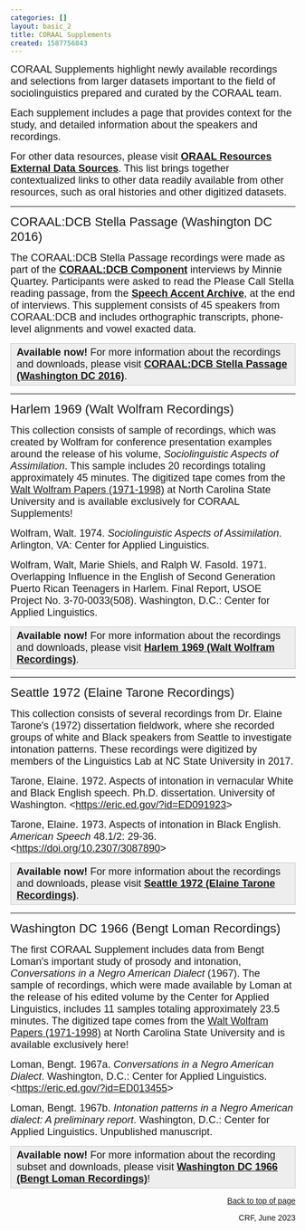 ```yaml
---
categories: []
layout: basic_2
title: CORAAL Supplements
created: 1587756843
---
```

<p><span style="font-family:Arial,Helvetica,sans-serif;"><span style="font-size:18px;">CORAAL Supplements highlight newly available recordings and selections from larger datasets important to the field of sociolinguistics prepared and curated by the CORAAL team.</span></span></p><p><span style="font-family:Arial,Helvetica,sans-serif;"><span style="font-size:18px;">Each supplement includes a page that provides context for the study, and detailed information about the speakers and recordings.</span></span></p><div class="field field-name-body field-type-text-with-summary field-label-hidden"><div class="field-items"><div class="field-item even" property="content:encoded"><p><span style="font-family:Arial,Helvetica,sans-serif;"><span style="font-size:18px;">For other data resources, please visit <strong><a href="https://oraal.uoregon.edu/resources/research/data">ORAAL Resources External Data Sources</a></strong>. This list brings together contextualized links to other data readily available from other resources, such as oral histories and other digitized datasets. </span></span></p><hr></div></div></div><p><a id="DCB-stella" name="DCB-stella"><span style="font-family:Trebuchet MS,Helvetica,sans-serif;"><span style="font-size:22px;">CORAAL:DCB Stella Passage (Washington DC 2016)</span></span></a></p><p><span style="font-family:Arial,Helvetica,sans-serif;"><span style="font-size:18px;">The CORAAL:DCB Stella Passage recordings were made as part of the <strong><a href="components#DCB">CORAAL:DCB Component</a></strong> interviews by Minnie Quartey. Participants were asked to read the Please Call Stella reading passage, from the <strong><a href="https://accent.gmu.edu/" target="_blank">Speech Accent Archive</a></strong>, at the end of interviews. This supplement consists of 45 speakers from CORAAL:DCB and includes orthographic transcripts, phone-level alignments and vowel exacted data.</span></span></p><div style="background:#eeeeee;border:1px solid #cccccc;padding:5px 10px;"><span style="font-family:Arial,Helvetica,sans-serif;"><span style="font-size:18px;"><strong>Available now!</strong> For more information about the recordings and downloads, please visit <strong><a href="/coraal/supplements/dcb-stella">CORAAL:DCB Stella Passage (Washington DC 2016)</a></strong>.</span></span></div><hr><p><a id="Harlem" name="Harlem"><span style="font-family:Trebuchet MS,Helvetica,sans-serif;"><span style="font-size:22px;">Harlem 1969 (Walt Wolfram Recordings)</span></span></a></p><p><span style="font-family:Arial,Helvetica,sans-serif;"><span style="font-size:18px;">This collection consists of sample of recordings, which was created by Wolfram for conference presentation examples around the release of his volume, <em>Sociolinguistic Aspects of Assimilation</em>. This sample includes 20 recordings totaling approximately 45 minutes.</span></span><span style="font-size:18px;"><span style="font-family:Arial,Helvetica,sans-serif;"> The digitized tape comes from the <a href="https://www.lib.ncsu.edu/findingaids/mc00354/contents" target="_blank">Walt Wolfram Papers (1971-1998)</a> at North Carolina State University and is available exclusively for CORAAL Supplements!</span></span></p><p><span style="font-family:Arial,Helvetica,sans-serif;"><span style="font-size:18px;">Wolfram, Walt. 1974. <em>Sociolinguistic Aspects of Assimilation</em>. Arlington, VA: Center for Applied Linguistics.</span></span></p><p><span style="font-family:Arial,Helvetica,sans-serif;"><span style="font-size:18px;">Wolfram, Walt, Marie Shiels, and Ralph W. Fasold. 1971. Overlapping Influence in the English of Second Generation Puerto Rican Teenagers in Harlem. Final Report, USOE Project No. 3-70-0033(508). </span></span><span style="font-family:Arial,Helvetica,sans-serif;"><span style="font-size:18px;">Washington, D.C.: Center for Applied Linguistics.</span></span></p><div style="background:#eeeeee;border:1px solid #cccccc;padding:5px 10px;"><span style="font-family:Arial,Helvetica,sans-serif;"><span style="font-size:18px;"><strong>Available now!</strong> For more information about the recordings and downloads, please visit <strong><a href="/coraal/supplements/harlem">Harlem 1969 (Walt Wolfram Recordings)</a></strong>.</span></span></div><hr><p><a name="Seattle"><span style="font-family:Trebuchet MS,Helvetica,sans-serif;"><span style="font-size:22px;">Seattle 1972 (Elaine Tarone Recordings)</span></span></a></p><p><span style="font-family:Arial,Helvetica,sans-serif;"><span style="font-size:18px;">This collection consists of several recordings from Dr. Elaine Tarone's (1972) dissertation fieldwork, where she recorded groups of white and Black speakers from Seattle to investigate intonation patterns. These recordings were digitized by members of the Linguistics Lab at NC State University in 2017.</span></span></p><p><span style="font-family:Arial,Helvetica,sans-serif;"><span style="font-size:18px;">Tarone, Elaine. 1972. Aspects of intonation in vernacular White and Black English speech. Ph.D. dissertation. University of Washington. &lt;<a href="http://eric.ed.gov/?id=ED091923" target="_blank">https://eric.ed.gov/?id=ED091923</a>&gt;</span></span></p><p><span style="font-family:Arial,Helvetica,sans-serif;"><span style="font-size:18px;">Tarone, Elaine. 1973. Aspects of intonation in Black English. <em>American Speech </em>48.1/2: 29-36. &lt;<a href="https://doi.org/10.2307/3087890" target="_blank">https://doi.org/10.2307/3087890</a>&gt;</span></span></p><div style="background:#eeeeee;border:1px solid #cccccc;padding:5px 10px;"><span style="font-family:Arial,Helvetica,sans-serif;"><span style="font-size:18px;"><strong>Available now!</strong> For more information about the recordings and downloads, please visit <strong><a href="/coraal/supplements/seattle">Seattle 1972 (Elaine Tarone Recordings)</a></strong>.</span></span></div><hr><p><a name="Loman"><span style="font-family:Trebuchet MS,Helvetica,sans-serif;"><span style="font-size:22px;">Washington DC 1966 (Bengt Loman Recordings)</span></span></a></p><p><span style="font-family:Arial,Helvetica,sans-serif;"><span style="font-size:18px;">The first CORAAL Supplement includes data from Bengt Loman's important study of prosody and intonation, <em>Conversations in a Negro American Dialect</em> (1967). The sample of recordings, which were made available by Loman at the release of his edited volume by the Center for Applied Linguistics, includes 11 samples totaling approximately 23.5 minutes.</span></span><span style="font-size:18px;"><span style="font-family:Arial,Helvetica,sans-serif;"> The digitized tape comes from the <a href="https://www.lib.ncsu.edu/findingaids/mc00354/contents" target="_blank">Walt Wolfram Papers (1971-1998)</a> at North Carolina State University and is available exclusively here!</span></span></p><p><span style="font-size:18px;"><span style="font-family:Arial,Helvetica,sans-serif;">Loman, Bengt. 1967a. <em>Conversations in a Negro American Dialect</em>. Washington, D.C.: Center for Applied Linguistics. &lt;<a href="https://eric.ed.gov/?id=ED013455" target="_blank">https://eric.ed.gov/?id=ED013455</a>&gt;</span></span></p><p><span style="font-size:18px;"><span style="font-family:Arial,Helvetica,sans-serif;">Loman, Bengt. 1967b. <em>Intonation patterns in a Negro American dialect: A preliminary report</em>. Washington, D.C.: Center for Applied Linguistics. Unpublished manuscript.</span></span></p><div style="background:#eeeeee;border:1px solid #cccccc;padding:5px 10px;"><span style="font-family:Arial,Helvetica,sans-serif;"><span style="font-size:18px;"><strong>Available now!</strong> For more information about the recording subset and downloads, please visit <strong><a href="/coraal/supplements/dc1966">Washington DC 1966 (Bengt Loman Recordings)</a></strong>!</span></span></div><p style="text-align: right;"><span style="font-family:Arial,Helvetica,sans-serif;"><a href="#top">Back to top of page</a></span></p><p style="text-align: right;"><span style="font-family:Arial,Helvetica,sans-serif;">CRF, June <a id="Bottom-sup" name="Bottom-sup">2023</a></span></p>
